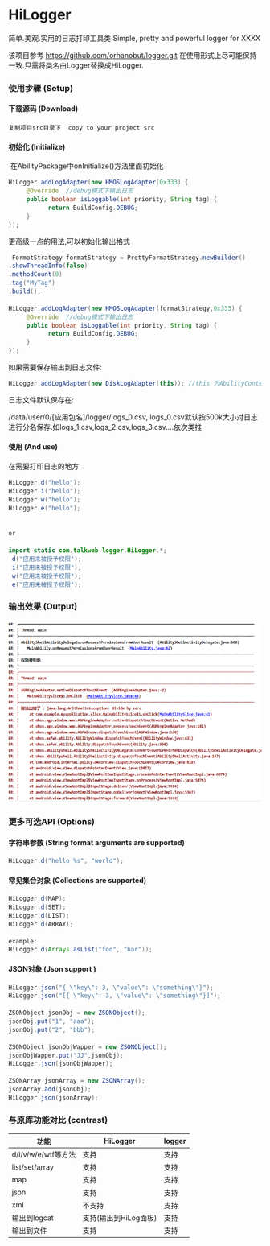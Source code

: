 # HiLogger
简单.美观.实用的日志打印工具类
Simple, pretty and powerful logger for XXXX

该项目参考
https://github.com/orhanobut/logger.git
在使用形式上尽可能保持一致.只需将类名由Logger替换成HiLogger.

### 使用步骤 (Setup)

#### 下载源码 (Download)

```
复制项目src目录下  copy to your project src
```

####  初始化 (Initialize)

​		在AbilityPackage中onInitialize()方法里面初始化

```java
HiLogger.addLogAdapter(new HMOSLogAdapter(0x333) {
     @Override  //debug模式下输出日志
     public boolean isLoggable(int priority, String tag) {
           return BuildConfig.DEBUG;
     }
});
```

更高级一点的用法,可以初始化输出格式
```java
 FormatStrategy formatStrategy = PrettyFormatStrategy.newBuilder()
.showThreadInfo(false)
.methodCount(0)
.tag("MyTag")
.build();

HiLogger.addLogAdapter(new HMOSLogAdapter(formatStrategy,0x333) {
     @Override  //debug模式下输出日志
     public boolean isLoggable(int priority, String tag) {
           return BuildConfig.DEBUG;
     }
});
```
如果需要保存输出到日志文件:
```java
HiLogger.addLogAdapter(new DiskLogAdapter(this)); //this 为AbilityContext类型
```

日志文件默认保存在:

  /data/user/0/[应用包名]/logger/logs_0.csv, logs_0.csv默认按500k大小对日志进行分名保存.如logs_1.csv,logs_2.csv,logs_3.csv....依次类推

####  使用 (And use)
在需要打印日志的地方
```java
HiLogger.d("hello");
HiLogger.i("hello");
HiLogger.w("hello");
HiLogger.e("hello");


or 

import static com.talkweb.logger.HiLogger.*;
 d("应用未被授予权限");
 i("应用未被授予权限");
 w("应用未被授予权限");
 e("应用未被授予权限");
```

### 输出效果 (Output)

![image-20201027155155871](README.assets/image-20201027155155871.png)

### 更多可选API (Options)

#### 字符串参数  (String format arguments are supported)

```java
HiLogger.d("hello %s", "world");
```

#### 常见集合对象  (Collections are supported)

```java
HiLogger.d(MAP);
HiLogger.d(SET);
HiLogger.d(LIST);
HiLogger.d(ARRAY);

example:
HiLogger.d(Arrays.asList("foo", "bar"));
```


####  JSON对象  (Json  support )
```java
HiLogger.json("{ \"key\": 3, \"value\": \"something\"}");
HiLogger.json("[{ \"key\": 3, \"value\": \"something\"}]");

ZSONObject jsonObj = new ZSONObject();
jsonObj.put("1", "aaa");
jsonObj.put("2", "bbb");

ZSONObject jsonObjWapper = new ZSONObject();
jsonObjWapper.put("JJ",jsonObj);
HiLogger.json(jsonObjWapper);

ZSONArray jsonArray = new ZSONArray();
jsonArray.add(jsonObj);
HiLogger.json(jsonArray);
```


### 与原库功能对比 (contrast)

| 功能 | HiLogger |  logger    |
| ---- | -------- | ---- |
| d/i/v/w/e/wtf等方法     |   支持       |   支持   |
| list/set/array     |    支持      | 支持     |
| map     |    支持      | 支持     |
| json     |    支持      | 支持     |
| xml     |   不支持       |  支持    |
| 输出到logcat    |   支持(输出到HiLog面板)       |  支持    |
| 输出到文件     |   支持       |  支持    |


